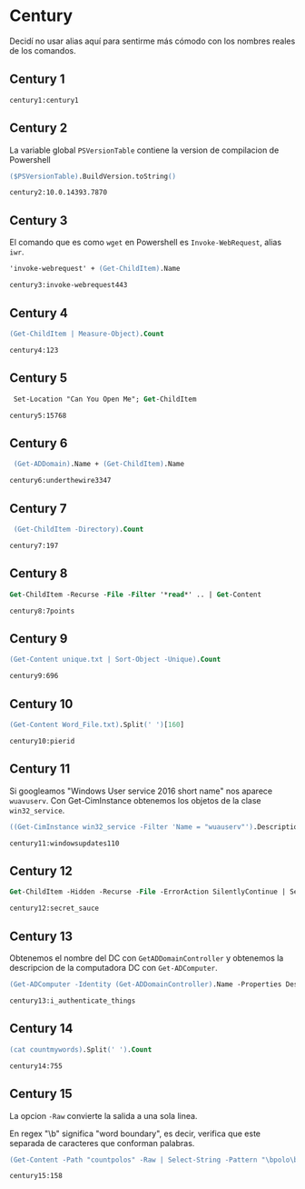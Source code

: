 # Century

Decidí no usar alias aquí para sentirme más cómodo con los nombres reales de los comandos.

## Century 1
`century1:century1`

## Century 2
La variable global `PSVersionTable` contiene la version de compilacion de Powershell
```ps
($PSVersionTable).BuildVersion.toString()
```

`century2:10.0.14393.7870`

## Century 3
El comando que es como `wget` en Powershell es `Invoke-WebRequest`, alias `iwr`.
```ps
'invoke-webrequest' + (Get-ChildItem).Name
```

`century3:invoke-webrequest443`

## Century 4
```ps
(Get-ChildItem | Measure-Object).Count
```

`century4:123`

## Century 5
``` ps
 Set-Location "Can You Open Me"; Get-ChildItem
```

`century5:15768`

## Century 6
```ps
 (Get-ADDomain).Name + (Get-ChildItem).Name
```

`century6:underthewire3347`

## Century 7
```ps
 (Get-ChildItem -Directory).Count
```

`century7:197`

## Century 8
```ps
Get-ChildItem -Recurse -File -Filter '*read*' .. | Get-Content
```

`century8:7points`

## Century 9
```ps
(Get-Content unique.txt | Sort-Object -Unique).Count
```

`century9:696`

## Century 10
```ps
(Get-Content Word_File.txt).Split(' ')[160]
```

`century10:pierid`

## Century 11
Si googleamos "Windows User service 2016 short name" nos aparece `wuavuserv`. Con Get-CimInstance obtenemos los objetos de la clase `win32_service`. 
```ps
((Get-CimInstance win32_service -Filter 'Name = "wuauserv"').Description.Split(' ')[9,7].toLower() -join '') + (Get-ChildItem).Name
```

`century11:windowsupdates110`

## Century 12
``` ps
Get-ChildItem -Hidden -Recurse -File -ErrorAction SilentlyContinue | Select-Object -Unique Name
```

`century12:secret_sauce`

## Century 13
Obtenemos el nombre del DC con `GetADDomainController` y obtenemos la descripcion de la computadora DC con `Get-ADComputer`.
```ps
(Get-ADComputer -Identity (Get-ADDomainController).Name -Properties Description).Description + (Get-ChildItem).Name
```

`century13:i_authenticate_things`

## Century 14
```ps
(cat countmywords).Split(' ').Count
```

`century14:755`

## Century 15
La opcion `-Raw` convierte la salida a una sola linea. 

En regex "\b" significa "word boundary", es decir, verifica que este separada de caracteres que conforman palabras.
```ps
(Get-Content -Path "countpolos" -Raw | Select-String -Pattern "\bpolo\b" -AllMatches).Matches.Count
```

`century15:158`
